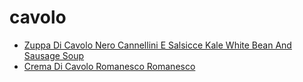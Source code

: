 # cavolo

 * [Zuppa Di Cavolo Nero Cannellini E Salsicce Kale White Bean And Sausage Soup](../index/z/zuppa-di-cavolo-nero-cannellini-e-salsicce-kale-white-bean-and-sausage-soup-363386.json)
 * [Crema Di Cavolo Romanesco Romanesco](../index/c/crema-di-cavolo-romanesco-romanesco.json)
